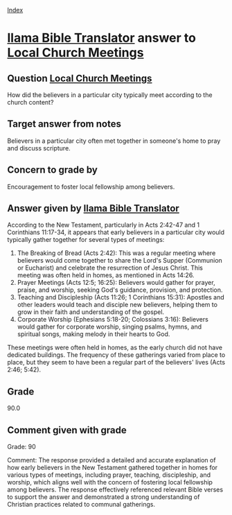 
[Index](../../index.md)
# [llama Bible Translator](../../answering_models/llama_Bible_Translator.md) answer to [Local Church Meetings](../../questions/Local_Church_Meetings.md)

## Question [Local Church Meetings](../../questions/Local_Church_Meetings.md)
How did the believers in a particular city typically meet according to the church content?

## Target answer from notes
Believers in a particular city often met together in someone's home to pray and discuss scripture.

## Concern to grade by
Encouragement to foster local fellowship among believers.

## Answer given by [llama Bible Translator](../../answering_models/llama_Bible_Translator.md)
According to the New Testament, particularly in Acts 2:42-47 and 1 Corinthians 11:17-34, it appears that early believers in a particular city would typically gather together for several types of meetings:

1. The Breaking of Bread (Acts 2:42): This was a regular meeting where believers would come together to share the Lord's Supper (Communion or Eucharist) and celebrate the resurrection of Jesus Christ. This meeting was often held in homes, as mentioned in Acts 14:26.
2. Prayer Meetings (Acts 12:5; 16:25): Believers would gather for prayer, praise, and worship, seeking God's guidance, provision, and protection.
3. Teaching and Discipleship (Acts 11:26; 1 Corinthians 15:31): Apostles and other leaders would teach and disciple new believers, helping them to grow in their faith and understanding of the gospel.
4. Corporate Worship (Ephesians 5:18-20; Colossians 3:16): Believers would gather for corporate worship, singing psalms, hymns, and spiritual songs, making melody in their hearts to God.

These meetings were often held in homes, as the early church did not have dedicated buildings. The frequency of these gatherings varied from place to place, but they seem to have been a regular part of the believers' lives (Acts 2:46; 5:42).

## Grade
90.0

## Comment given with grade
Grade: 90

Comment: The response provided a detailed and accurate explanation of how early believers in the New Testament gathered together in homes for various types of meetings, including prayer, teaching, discipleship, and worship, which aligns well with the concern of fostering local fellowship among believers. The response effectively referenced relevant Bible verses to support the answer and demonstrated a strong understanding of Christian practices related to communal gatherings.
